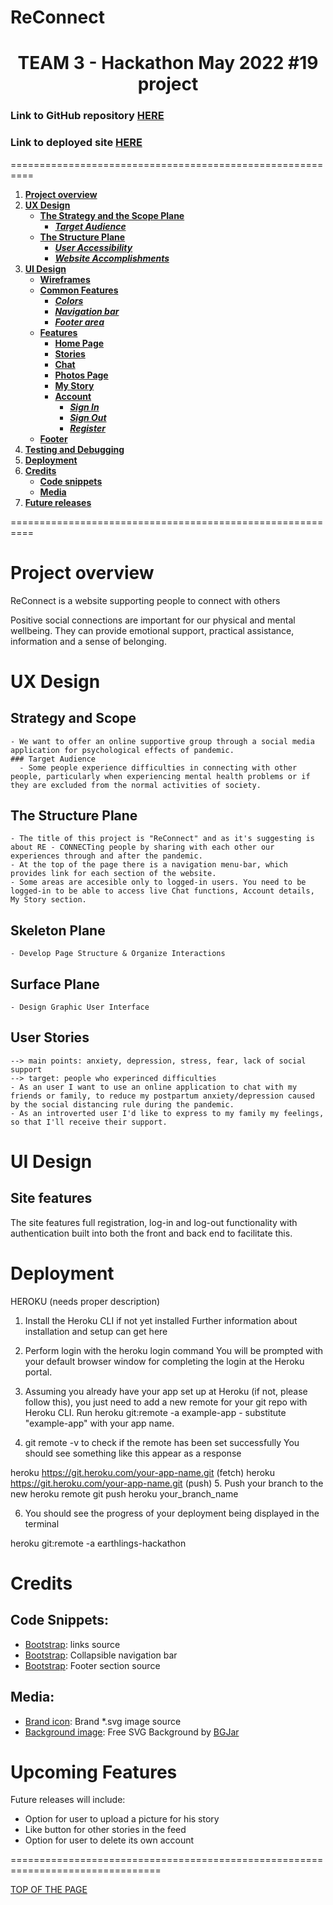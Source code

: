 # ReConnect
<h1 align="center">TEAM 3 - Hackathon May 2022 #19 project</h1>

<h3> Link to GitHub repository <a href="https://github.com/CI-Team3/team3" target="_blank" rel="noopener">HERE</a></h3>

<h3> Link to deployed site <a href="https://ci-reconnect.herokuapp.com/" target="_blank" rel="noopener">HERE</a></h3>

==========================================================
1. [**Project overview**](#project-overview)
1. [**UX Design**](#ux-design)
    * [**The Strategy and the Scope Plane**](#strategy-and-scope**)
      * [***Target Audience***](#target-audience)
    * [**The Structure Plane**](#the-structure-plane)
      * [***User Accessibility***](#user-accessibility)
      * [***Website Accomplishments***](#website-accomplishments)
1. [**UI Design**](#ui-design)
    * [**Wireframes**](#wireframes)
    * [**Common Features**](#common-features)
      * [***Colors***](#colors)
      * [***Navigation bar***](#navigation-bar)
      * [***Footer area***](#footer)
    * [**Features**](#site-features)
      * [**Home Page**](#Home-page)
      * [**Stories**](#stories)
      * [**Chat**](#chat)
      * [**Photos Page**](#photos-page)
      * [**My Story**](#my-story)
      * [**Account**](#Account)
        * [***Sign In***](#sign-in)
        * [***Sign Out***](#sign-out)
        * [***Register***](#Register)
    * [**Footer**](#footer)
1. [**Testing and Debugging**](#testing-and-debugging)
1. [**Deployment**](#deployment)
1. [**Credits**](#credits)
    * [**Code snippets**](#code-snippets)
    * [**Media**](#media)
1. [**Future releases**](#upcoming-features)
    
==========================================================


# Project overview
ReConnect is a website supporting people to connect with others

Positive social connections are important for our physical and mental wellbeing. They can provide emotional support, practical assistance, information and a sense of belonging.

# UX Design
  ## Strategy and Scope
    - We want to offer an online supportive group through a social media application for psychological effects of pandemic.
    ### Target Audience
      - Some people experience difficulties in connecting with other people, particularly when experiencing mental health problems or if they are excluded from the normal activities of society.
  ## The Structure Plane
    - The title of this project is "ReConnect" and as it's suggesting is about RE - CONNECTing people by sharing with each other our experiences through and after the pandemic.
    - At the top of the page there is a navigation menu-bar, which provides link for each section of the website.
    - Some areas are accesible only to logged-in users. You need to be logged-in to be able to access live Chat functions, Account details, My Story section.
  ## Skeleton Plane
    - Develop Page Structure & Organize Interactions
  ## Surface Plane
    - Design Graphic User Interface
   ## User Stories
    --> main points: anxiety, depression, stress, fear, lack of social support
    --> target: people who experinced difficulties 
    - As an user I want to use an online application to chat with my friends or family, to reduce my postpartum anxiety/depression caused by the social distancing rule during the pandemic.
    - As an introverted user I'd like to express to my family my feelings, so that I'll receive their support.








# UI Design
## Site features

The site features full registration, log-in and log-out functionality with authentication built into both the front and back end to facilitate this.



# Deployment
HEROKU (needs proper description)

1. Install the Heroku CLI if not yet installed
Further information about installation and setup can get here

2. Perform login with the heroku login command
You will be prompted with your default browser window for completing the login at the Heroku portal.

3. Assuming you already have your app set up at Heroku (if not, please follow this), you just need to add a new remote for your git repo with Heroku CLI.
Run heroku git:remote -a example-app - substitute "example-app" with your app name.

4. git remote -v to check if the remote has been set successfully
You should see something like this appear as a response

heroku  https://git.heroku.com/your-app-name.git (fetch)
heroku  https://git.heroku.com/your-app-name.git (push)
5. Push your branch to the new heroku remote
git push heroku your_branch_name

6. You should see the progress of your deployment being displayed in the terminal


heroku git:remote -a earthlings-hackathon
# Credits

## Code Snippets:
-   [Bootstrap](https://www.codegrepper.com/code-examples/whatever/bootstrap+4+navbar+cdn): links source
-   [Bootstrap](https://getbootstrap.com/docs/4.0/components/navbar/):  Collapsible  navigation bar
-   [Bootstrap](https://mdbootstrap.com/docs/standard/navigation/footer/): Footer section source

## Media:
-   [Brand icon](https://www.svgrepo.com/show/95704/global-connect.svg): Brand *.svg image source
-   [Background image](https://bgjar.com): Free SVG Background by <a target="_blank" href="https://bgjar.com">BGJar</a>

# Upcoming Features
  Future releases will include:
  - Option for user to upload a picture for his story
  - Like button for other stories in the feed
  - Option for user to delete its own account



================================================================================



[TOP OF THE PAGE](#reconnect)